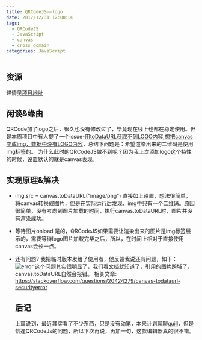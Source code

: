 ```yaml
---
title: QRCodeJS——logo
date: 2017/12/31 12:00:00
tags:
  - QRCodeJS
  - JavaScript
  - canvas
  - cross domain
categories: JavaScript
---
```


## 资源
详情见[项目地址](https://github.com/JianmingXia/QRCodeJS)

## 闲谈&缘由
QRCode加了logo之后，很久也没有修改过了，毕竟现在线上也都在稳定使用。但是本周项目中有人提了一个issue-[用toDataURL获取不到LOGO内容,想把canvas变成img，数据中没有LOGO内容](https://github.com/JianmingXia/QRCodeJS/issues/1)，总结下问题是：希望渲染出来的二维码是使用img标签的。
为什么此时的QRCodeJS做不到呢？因为我上次添加logo这个特性的时候，设置默认的就是canvas表现。
<!-- more -->

## 实现原理&解决
- img.src = canvas.toDataURL("image/png")
  直接如上设置，想法很简单，将canvas转换成图片，但是在实际运行后发现，img中只有一个二维码。原因很简单，没有考虑到图片加载的时间，执行canvas.toDataURL时，图片并没有渲染成功。


- 等待图片onload
  是的，QRCodeJS如果需要让渲染出来的图片是img标签展示的，需要等待logo图片加载完毕之后，所以，在时间上相对于直接使用canvas会长一点。


- 还有问题?
  我把临时版本发给了使用者，他反馈我说还有问题，如下：
  ![error](https://user-images.githubusercontent.com/28302478/28298978-08fe623e-6ba9-11e7-949e-f976c6c25855.png)
  这个问题其实很明显了，我们看[文档](https://developer.mozilla.org/zh-CN/docs/Web/API/HTMLCanvasElement/toDataURL)就知道了，引用的图片跨域了，canvas.toDataURL自然会报错。
  相关文章:
  https://stackoverflow.com/questions/20424279/canvas-todataurl-securityerror

  ## 后记
  上篇说到，最近其实看了不少东西，只是没有动笔，本来计划聊聊[quill](https://github.com/quilljs/quill)，但是恰逢QRCodeJs的问题，所以下次再说，再加一句，这款编辑器真的很不错。

